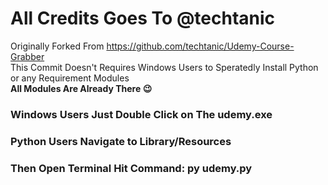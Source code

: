 # All Credits Goes To @techtanic
Originally Forked From https://github.com/techtanic/Udemy-Course-Grabber  
This Commit Doesn't Requires Windows Users to Speratedly Install Python or any Requirement Modules   
**All Modules Are Already There :wink:**

### Windows Users Just Double Click on The udemy.exe  
### Python Users Navigate to Library/Resources 
### Then Open Terminal Hit Command: py udemy.py
